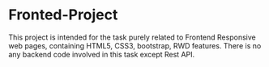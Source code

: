 # Fronted-Project
This project is intended for the task purely related to Frontend Responsive web pages, containing HTML5, CSS3, bootstrap, RWD features. There is no any backend code involved in this task except Rest API. 
